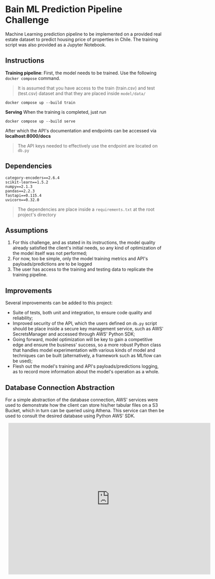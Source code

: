 # Bain ML Prediction Pipeline Challenge

Machine Learning prediction pipeline to be implemented on a provided real estate dataset to predict housing price of properties in Chile. The training script was also provided as a Jupyter Notebook.

## Instructions

**Training pipeline**:
First, the model needs to be trained. Use the following `docker compose` command.
> It is assumed that you have access to the train (train.csv) and test (test.csv) dataset and that they are placed inside `model/data/` 
```
docker compose up --build train
```
**Serving**
When the training is completed, just run
```
docker compose up --build serve
```
After which the API's documentation and endpoints can be accessed via **localhost:8000/docs**
> The API keys needed to effectively use the endpoint are located on `db.py`

## Dependencies
```
category-encoders==2.6.4
scikit-learn==1.5.2
numpy==2.1.3
pandas==2.2.3
fastapi==0.115.4
uvicorn==0.32.0
```
> The dependencies are place inside a `requirements.txt` at the root project's directory

## Assumptions

1. For this challenge, and as stated in its instructions, the model quality already satisfied the client's initial needs, so any kind of optimization of the model itself was not performed;
2. For now, too be simple, only the model training metrics and API's payloads/predictions are to be logged
 3. The user has access to the training and testing data to replicate the training pipeline.

## Improvements

Several improvements can be added to this project:
- Suite of tests, both unit and integration, to ensure code quality and reliability;
- Improved security of the API, which the users defined on `db.py` script should be place inside a secure key management service, such as AWS' SecretsManager and accessed through AWS' Python SDK;
- Going forward, model optimization will be key to gain a competitive edge and ensure the business' success, so a more robust Python class that handles model experimentation with various kinds of model and techniques can be built (alternatively, a framework such as MLflow can be used);
- Flesh out the model's training and API's payloads/predictions logging, as to record more information about the model's operation as a whole.

## Database Connection Abstraction
For a simple abstraction of the database connection, AWS' services were used to demonstrate how the client can store his/her tabular files on a S3 Bucket, which in turn can be queried using Athena. This service can then be used to consult the desired database using Python AWS' SDK.

<div style="width: 640px; height: 480px; margin: 10px; position: relative;"><iframe allowfullscreen frameborder="0" style="width:640px; height:480px" src="https://lucid.app/documents/embedded/1a61c9c8-0c80-4b2e-b353-5ce38cf85b1f" id="p3Ao~PhjQh2P"></iframe></div>